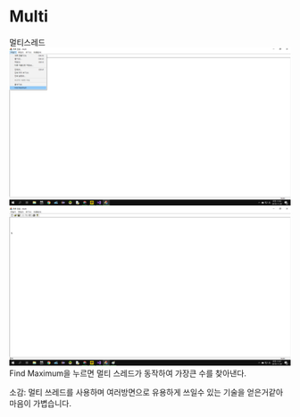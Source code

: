 # Multi
멀티스레드
![사진](./1.png)
![사진](./2.png)
Find Maximum을 누르면 멀티 스레드가 동작하여 가장큰 수를 찾아낸다.

소감: 멀티 쓰레드를 사용하며 여러방면으로 유용하게 쓰일수 있는 기술을 얻은거같아 마음이 가볍습니다.
